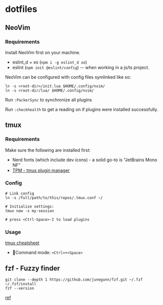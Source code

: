 # dotfiles

## NeoVim

### Requirements

Install NeoVim first on your machine.

* eslint_d + xo (`npm i -g eslint_d xo`)
* eslint (`npm init @eslint/config`) -- when working in a js/ts project.

NeoVim can be configured with config files symlinked like so:

```
ln -s <root-dir>/init.lua $HOME/.config/nvim/
ln -s <root-dir/lua/ $HOME/.config/nvim/
```

Run `:PackerSync` to synchronize all plugins

Run `:checkhealth` to get a reading on if plugins were installed successfully.

## tmux

### Requirements

Make sure the following are installed first:

* Nerd fonts (which include dev icons) - a solid go-to is "JetBrains Mono NF"
* [TPM - tmux plugin manager](https://github.com/tmux-plugins/tpm#installation)

### Config

```shell
# Link config
ln -s /full/path/to/this/repos/.tmux.conf ~/

# Initialize settings:
tmux new -s my-session

# press <Ctrl-Space>-I to load plugins
```

### Usage

[tmux cheatsheet](https://tmuxcheatsheet.com/)

* 🌟Command mode: `<Ctrl>+<Space>`

## fzf - Fuzzy finder

```shell
git clone --depth 1 https://github.com/junegunn/fzf.git ~/.fzf
~/.fzf/install
fzf --version
```

[ref](https://www.linode.com/docs/guides/how-to-use-fzf/)
